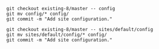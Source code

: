 <TabList>

<Tab title="With Nested Docroot" id="code-docroot" active={true}>

```bash{promptUser:user}
git checkout existing-8/master -- config
git mv config/* config/
git commit -m "Add site configuration."
```

</Tab>

<Tab title="Without Nested Docroot" id="code-nodocroot">

```bash{promptUser:user}
git checkout existing-8/master -- sites/default/config
git mv sites/default/config/* config/
git commit -m "Add site configuration."
```

</Tab>

</TabList>